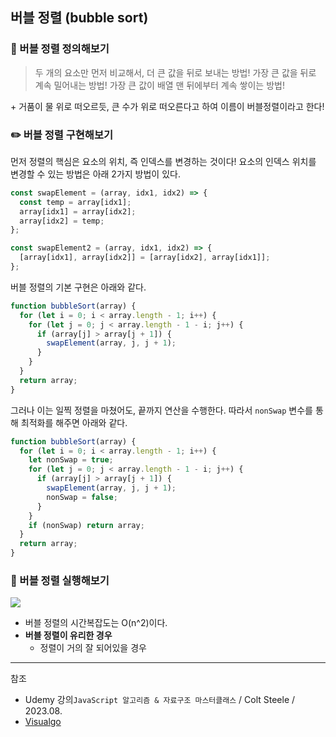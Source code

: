 ## 버블 정렬 (bubble sort)

### 📍 버블 정렬 정의해보기

> 두 개의 요소만 먼저 비교해서, 더 큰 값을 뒤로 보내는 방법!
> 가장 큰 값을 뒤로 계속 밀어내는 방법!
> 가장 큰 값이 배열 맨 뒤에부터 계속 쌓이는 방법!

\+ 거품이 물 위로 떠오르듯, 큰 수가 위로 떠오른다고 하여 이름이 버블정렬이라고 한다!

### ✏️ 버블 정렬 구현해보기

먼저 정렬의 핵심은 요소의 위치, 즉 인덱스를 변경하는 것이다! 요소의 인덱스 위치를 변경할 수 있는 방법은 아래 2가지 방법이 있다.

```js
const swapElement = (array, idx1, idx2) => {
  const temp = array[idx1];
  array[idx1] = array[idx2];
  array[idx2] = temp;
};

const swapElement2 = (array, idx1, idx2) => {
  [array[idx1], array[idx2]] = [array[idx2], array[idx1]];
};
```

버블 정렬의 기본 구현은 아래와 같다.

```js
function bubbleSort(array) {
  for (let i = 0; i < array.length - 1; i++) {
    for (let j = 0; j < array.length - 1 - i; j++) {
      if (array[j] > array[j + 1]) {
        swapElement(array, j, j + 1);
      }
    }
  }
  return array;
}
```

그러나 이는 일찍 정렬을 마쳤어도, 끝까지 연산을 수행한다. 따라서 `nonSwap` 변수를 통해 최적화를 해주면 아래와 같다.

```js
function bubbleSort(array) {
  for (let i = 0; i < array.length - 1; i++) {
    let nonSwap = true;
    for (let j = 0; j < array.length - 1 - i; j++) {
      if (array[j] > array[j + 1]) {
        swapElement(array, j, j + 1);
        nonSwap = false;
      }
    }
    if (nonSwap) return array;
  }
  return array;
}
```

### 🔫 버블 정렬 실행해보기

![](https://velog.velcdn.com/images/serin13/post/3483979c-0bd1-43d8-8181-c68d9720e8cf/image.gif)

- 버블 정렬의 시간복잡도는 O(n^2)이다.
- **버블 정렬이 유리한 경우**
  - 정렬이 거의 잘 되어있을 경우

---

참조

- Udemy 강의`JavaScript 알고리즘 & 자료구조 마스터클래스` / Colt Steele / 2023.08.
- [Visualgo](https://visualgo.net/en)
